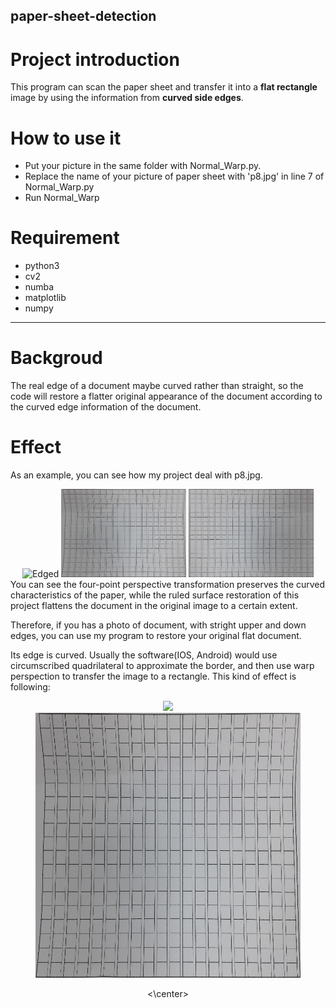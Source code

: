 ## paper-sheet-detection

# Project introduction
 This program can scan the paper sheet and transfer it into a **flat rectangle** image by using the information
from **curved side edges**.
# How to use it
  * Put your picture in the same folder with Normal_Warp.py.
  * Replace the name of your picture of paper sheet with 'p8.jpg' in line 7 of Normal_Warp.py
  * Run Normal_Warp
# Requirement
  * python3
  * cv2
  * numba
  * matplotlib
  * numpy
  - - - 
  
  # Backgroud
  The real edge of a document maybe curved rather than straight, so the code will restore a flatter original appearance of the document according to the curved
edge information of the document.

# Effect
  As an example, you can see how my project deal with p8.jpg.
  <div>
<center>
  
<img src="EdgeAndRectangle.png"  alt="Edged" title="Original pic. with marked border" width=230\>
<img src="After - Other - Ratio.png"  alt="After" title="By Quadrilateral way" width=200\>
  <img src="RuledSurface.png" alt="Ruled" title="By Ruled Surface Model(My project)" width=200\>
</center>
</div>
You can see the four-point perspective transformation preserves the curved characteristics of the paper, while the ruled surface restoration of this project flattens the document in the original image to a certain extent.

Therefore, if you has a photo of document, with stright upper and down edges, you can use my program to restore your original flat document.






Its edge is curved. Usually the software(IOS, Android) would use circumscribed quadrilateral to approximate the border, and then use warp perspection to transfer the image to a rectangle. This kind of effect is following:

<center>

<figure>
<img src="EdgeAndRectangle.png" />
<img src="After.png" />
</figure>



<\center>
